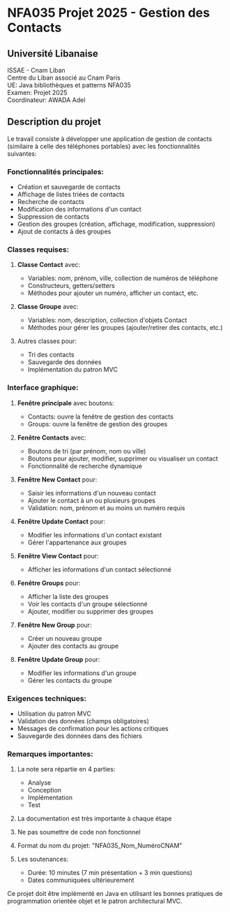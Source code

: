 # NFA035 Projet 2025 - Gestion des Contacts

## Université Libanaise  
ISSAE - Cnam Liban  
Centre du Liban associé au Cnam Paris  
UE: Java bibliothèques et patterns NFA035  
Examen: Projet 2025  
Coordinateur: AWADA Adel  

## Description du projet
Le travail consiste à développer une application de gestion de contacts (similaire à celle des téléphones portables) avec les fonctionnalités suivantes:

### Fonctionnalités principales:
- Création et sauvegarde de contacts
- Affichage de listes triées de contacts
- Recherche de contacts
- Modification des informations d'un contact
- Suppression de contacts
- Gestion des groupes (création, affichage, modification, suppression)
- Ajout de contacts à des groupes

### Classes requises:
1. **Classe Contact** avec:
   - Variables: nom, prénom, ville, collection de numéros de téléphone
   - Constructeurs, getters/setters
   - Méthodes pour ajouter un numéro, afficher un contact, etc.

2. **Classe Groupe** avec:
   - Variables: nom, description, collection d'objets Contact
   - Méthodes pour gérer les groupes (ajouter/retirer des contacts, etc.)

3. Autres classes pour:
   - Tri des contacts
   - Sauvegarde des données
   - Implémentation du patron MVC

### Interface graphique:
1. **Fenêtre principale** avec boutons:
   - Contacts: ouvre la fenêtre de gestion des contacts
   - Groups: ouvre la fenêtre de gestion des groupes

2. **Fenêtre Contacts** avec:
   - Boutons de tri (par prénom, nom ou ville)
   - Boutons pour ajouter, modifier, supprimer ou visualiser un contact
   - Fonctionnalité de recherche dynamique

3. **Fenêtre New Contact** pour:
   - Saisir les informations d'un nouveau contact
   - Ajouter le contact à un ou plusieurs groupes
   - Validation: nom, prénom et au moins un numéro requis

4. **Fenêtre Update Contact** pour:
   - Modifier les informations d'un contact existant
   - Gérer l'appartenance aux groupes

5. **Fenêtre View Contact** pour:
   - Afficher les informations d'un contact sélectionné

6. **Fenêtre Groups** pour:
   - Afficher la liste des groupes
   - Voir les contacts d'un groupe sélectionné
   - Ajouter, modifier ou supprimer des groupes

7. **Fenêtre New Group** pour:
   - Créer un nouveau groupe
   - Ajouter des contacts au groupe

8. **Fenêtre Update Group** pour:
   - Modifier les informations d'un groupe
   - Gérer les contacts du groupe

### Exigences techniques:
- Utilisation du patron MVC
- Validation des données (champs obligatoires)
- Messages de confirmation pour les actions critiques
- Sauvegarde des données dans des fichiers

### Remarques importantes:
1. La note sera répartie en 4 parties:
   - Analyse
   - Conception
   - Implémentation
   - Test

2. La documentation est très importante à chaque étape

3. Ne pas soumettre de code non fonctionnel

4. Format du nom du projet: "NFA035_Nom_NuméroCNAM"

5. Les soutenances:
   - Durée: 10 minutes (7 min présentation + 3 min questions)
   - Dates communiquées ultérieurement

Ce projet doit être implémenté en Java en utilisant les bonnes pratiques de programmation orientée objet et le patron architectural MVC.
